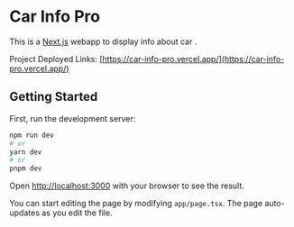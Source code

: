 # Car Info Pro

This is a [Next.js](https://nextjs.org/) webapp to display info about car .

Project Deployed Links: [https://car-info-pro.vercel.app/](https://car-info-pro.vercel.app/)

## Getting Started

First, run the development server:

```bash
npm run dev
# or
yarn dev
# or
pnpm dev
```

Open [http://localhost:3000](http://localhost:3000) with your browser to see the result.

You can start editing the page by modifying `app/page.tsx`. The page auto-updates as you edit the file.
